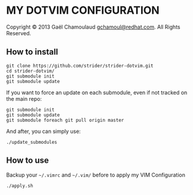 # MY DOTVIM CONFIGURATION

Copyright © 2013 Gaël Chamoulaud <gchamoul@redhat.com>. All Rights Reserved.

## How to install

    git clone https://github.com/strider/strider-dotvim.git
    cd strider-dotvim/
    git submodule init
    git submodule update

If you want to force an update on each submodule, even if not tracked
on the main repo:

    git submodule init
    git submodule update
    git submodule foreach git pull origin master

And after, you can simply use:

    ./update_submodules

## How to use

Backup your `~/.vimrc` and `~/.vim/` before to apply my VIM Configuration

    ./apply.sh
